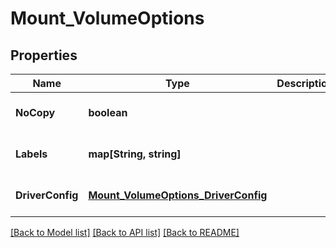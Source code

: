 # Mount_VolumeOptions

## Properties
Name | Type | Description | Notes
------------ | ------------- | ------------- | -------------
**NoCopy** | **boolean** |  | [optional] [default to null]
**Labels** | **map[String, string]** |  | [optional] [default to null]
**DriverConfig** | [**Mount_VolumeOptions_DriverConfig**](Mount_VolumeOptions_DriverConfig.md) |  | [optional] [default to null]

[[Back to Model list]](../README.md#documentation-for-models) [[Back to API list]](../README.md#documentation-for-api-endpoints) [[Back to README]](../README.md)


